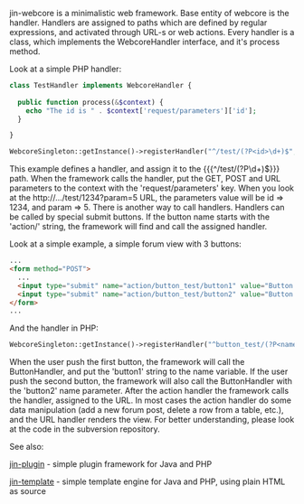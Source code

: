 jin-webcore is a minimalistic web framework. Base entity of webcore is the handler. Handlers are assigned to paths which are defined by regular expressions, and activated through URL-s or web actions. Every handler is a class, which implements the WebcoreHandler interface, and it's process method. 

Look at a simple PHP handler:

```php
class TestHandler implements WebcoreHandler {
		
  public function process(&$context) {
    echo "The id is " . $context['request/parameters']['id'];
  }

}

WebcoreSingleton::getInstance()->registerHandler("^/test/(?P<id>\d+)$", new TestHandler);
```

This example defines a handler, and assign it to the {{{^/test/(?P<id>\d+)$}}} path. When the framework calls the handler, put the GET, POST and URL parameters to the context with the 'request/parameters' key. When you look at the http://.../test/1234?param=5 URL, the parameters value will be id => 1234, and param => 5. There is another way to call handlers. Handlers can be called by special submit buttons. If the button name starts with the 'action/' string, the framework will find and call the assigned handler.

Look at a simple example, a simple forum view with 3 buttons:

```html
...
<form method="POST">
  ...
  <input type="submit" name="action/button_test/button1" value="Button 1"/>
  <input type="submit" name="action/button_test/button2" value="Button 2"/>
</form>
...
```

And the handler in PHP:

```php	
WebcoreSingleton::getInstance()->registerHandler("^button_test/(?P<name>\w+)$", new ButtonHandler);
```

When the user push the first button, the framework will call the ButtonHandler, and put the 'button1' string to the name variable. If the user push the second button, the framework will also call the ButtonHandler with the 'button2' name parameter. After the action handler the framework calls the handler, assigned to the URL. In most cases the action handler do some data manipulation (add a new forum post, delete a row from a table, etc.), and the URL handler renders the view. For better understanding, please look at the code in the subversion repository.

See also:

[jin-plugin](https://github.com/TheBojda/jin-plugin) - simple plugin framework for Java and PHP 

[jin-template](https://github.com/TheBojda/jin-template) - simple template engine for Java and PHP, using plain HTML as source
